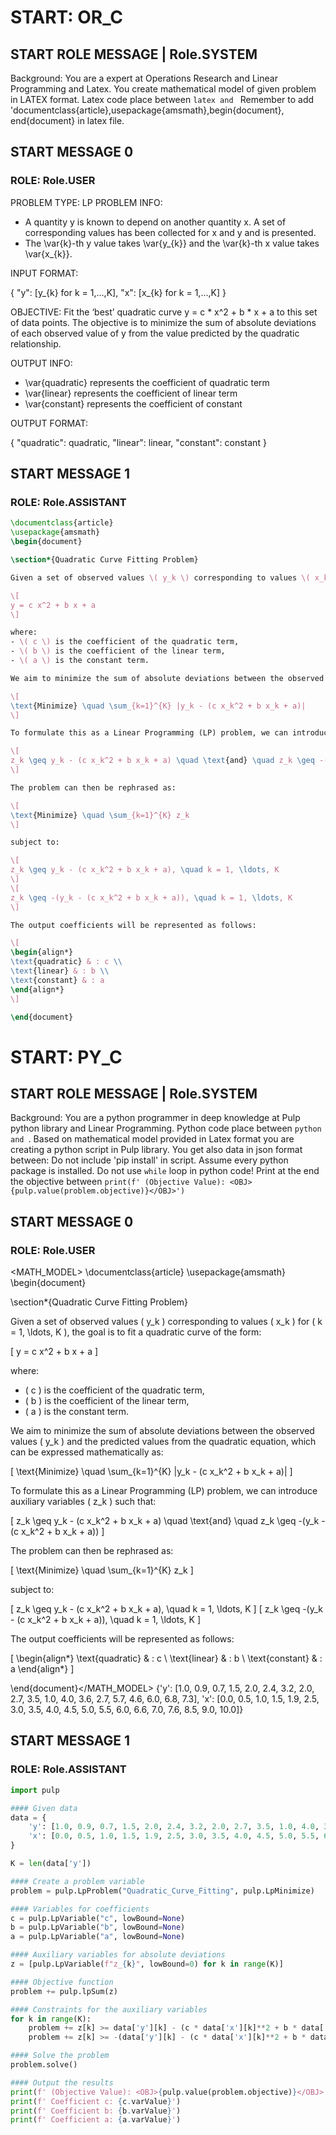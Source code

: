 # START: OR_C 
## START ROLE MESSAGE | Role.SYSTEM 
Background: You are a expert at Operations Research and Linear Programming and Latex. You create mathematical model of given problem in LATEX format. Latex code place between ```latex and ``` Remember to add 'documentclass{article},usepackage{amsmath},begin{document}, end{document} in latex file. 
## START MESSAGE 0 
### ROLE: Role.USER
<DESCRIPTION>
PROBLEM TYPE: LP
PROBLEM INFO:

- A quantity y is known to depend on another quantity x. A set of corresponding values has been collected for x and y and is presented.
- The \var{k}-th y value takes \var{y_{k}} and the \var{k}-th x value takes \var{x_{k}}.

INPUT FORMAT:

{
    "y": [y_{k} for k = 1,...,K],
    "x": [x_{k} for k = 1,...,K]
}


OBJECTIVE: Fit the ‘best’ quadratic curve y = c * x^2 + b * x + a to this set of data points. The objective is to minimize the sum of absolute deviations of each observed value of y from the value predicted by the quadratic relationship.

OUTPUT INFO:

- \var{quadratic} represents the coefficient of quadratic term
- \var{linear} represents the coefficient of linear term
- \var{constant} represents the coefficient of constant

OUTPUT FORMAT:

{
    "quadratic": quadratic,
    "linear": linear,
    "constant": constant
}
</DESCRIPTION>


## START MESSAGE 1 
### ROLE: Role.ASSISTANT
```latex
\documentclass{article}
\usepackage{amsmath}
\begin{document}

\section*{Quadratic Curve Fitting Problem}

Given a set of observed values \( y_k \) corresponding to values \( x_k \) for \( k = 1, \ldots, K \), the goal is to fit a quadratic curve of the form:

\[
y = c x^2 + b x + a
\]

where:
- \( c \) is the coefficient of the quadratic term,
- \( b \) is the coefficient of the linear term,
- \( a \) is the constant term.

We aim to minimize the sum of absolute deviations between the observed values \( y_k \) and the predicted values from the quadratic equation, which can be expressed mathematically as:

\[
\text{Minimize} \quad \sum_{k=1}^{K} |y_k - (c x_k^2 + b x_k + a)|
\]

To formulate this as a Linear Programming (LP) problem, we can introduce auxiliary variables \( z_k \) such that:

\[
z_k \geq y_k - (c x_k^2 + b x_k + a) \quad \text{and} \quad z_k \geq -(y_k - (c x_k^2 + b x_k + a))
\]

The problem can then be rephrased as:

\[
\text{Minimize} \quad \sum_{k=1}^{K} z_k
\]

subject to:

\[
z_k \geq y_k - (c x_k^2 + b x_k + a), \quad k = 1, \ldots, K
\]
\[
z_k \geq -(y_k - (c x_k^2 + b x_k + a)), \quad k = 1, \ldots, K
\]

The output coefficients will be represented as follows:

\[
\begin{align*}
\text{quadratic} & : c \\
\text{linear} & : b \\
\text{constant} & : a
\end{align*}
\]

\end{document}
```

# START: PY_C 
## START ROLE MESSAGE | Role.SYSTEM 
Background: You are a python programmer in deep knowledge at Pulp python library and Linear Programming. Python code place between ```python and ```. Based on mathematical model provided in Latex format you are creating a python script in Pulp library. You get also data in json format between: <DATA></DATA> Do not include 'pip install' in script. Assume every python package is installed. Do not use `while` loop in python code! Print at the end the objective between <OBJ></OBJ> `print(f' (Objective Value): <OBJ>{pulp.value(problem.objective)}</OBJ>')` 
## START MESSAGE 0 
### ROLE: Role.USER
<MATH_MODEL>
\documentclass{article}
\usepackage{amsmath}
\begin{document}

\section*{Quadratic Curve Fitting Problem}

Given a set of observed values \( y_k \) corresponding to values \( x_k \) for \( k = 1, \ldots, K \), the goal is to fit a quadratic curve of the form:

\[
y = c x^2 + b x + a
\]

where:
- \( c \) is the coefficient of the quadratic term,
- \( b \) is the coefficient of the linear term,
- \( a \) is the constant term.

We aim to minimize the sum of absolute deviations between the observed values \( y_k \) and the predicted values from the quadratic equation, which can be expressed mathematically as:

\[
\text{Minimize} \quad \sum_{k=1}^{K} |y_k - (c x_k^2 + b x_k + a)|
\]

To formulate this as a Linear Programming (LP) problem, we can introduce auxiliary variables \( z_k \) such that:

\[
z_k \geq y_k - (c x_k^2 + b x_k + a) \quad \text{and} \quad z_k \geq -(y_k - (c x_k^2 + b x_k + a))
\]

The problem can then be rephrased as:

\[
\text{Minimize} \quad \sum_{k=1}^{K} z_k
\]

subject to:

\[
z_k \geq y_k - (c x_k^2 + b x_k + a), \quad k = 1, \ldots, K
\]
\[
z_k \geq -(y_k - (c x_k^2 + b x_k + a)), \quad k = 1, \ldots, K
\]

The output coefficients will be represented as follows:

\[
\begin{align*}
\text{quadratic} & : c \\
\text{linear} & : b \\
\text{constant} & : a
\end{align*}
\]

\end{document}</MATH_MODEL>
<DATA>
{'y': [1.0, 0.9, 0.7, 1.5, 2.0, 2.4, 3.2, 2.0, 2.7, 3.5, 1.0, 4.0, 3.6, 2.7, 5.7, 4.6, 6.0, 6.8, 7.3], 'x': [0.0, 0.5, 1.0, 1.5, 1.9, 2.5, 3.0, 3.5, 4.0, 4.5, 5.0, 5.5, 6.0, 6.6, 7.0, 7.6, 8.5, 9.0, 10.0]}</DATA>


## START MESSAGE 1 
### ROLE: Role.ASSISTANT
```python
import pulp

#### Given data
data = {
    'y': [1.0, 0.9, 0.7, 1.5, 2.0, 2.4, 3.2, 2.0, 2.7, 3.5, 1.0, 4.0, 3.6, 2.7, 5.7, 4.6, 6.0, 6.8, 7.3],
    'x': [0.0, 0.5, 1.0, 1.5, 1.9, 2.5, 3.0, 3.5, 4.0, 4.5, 5.0, 5.5, 6.0, 6.6, 7.0, 7.6, 8.5, 9.0, 10.0]
}

K = len(data['y'])

#### Create a problem variable
problem = pulp.LpProblem("Quadratic_Curve_Fitting", pulp.LpMinimize)

#### Variables for coefficients
c = pulp.LpVariable("c", lowBound=None)
b = pulp.LpVariable("b", lowBound=None)
a = pulp.LpVariable("a", lowBound=None)

#### Auxiliary variables for absolute deviations
z = [pulp.LpVariable(f"z_{k}", lowBound=0) for k in range(K)]

#### Objective function
problem += pulp.lpSum(z)

#### Constraints for the auxiliary variables
for k in range(K):
    problem += z[k] >= data['y'][k] - (c * data['x'][k]**2 + b * data['x'][k] + a)
    problem += z[k] >= -(data['y'][k] - (c * data['x'][k]**2 + b * data['x'][k] + a))

#### Solve the problem
problem.solve()

#### Output the results
print(f' (Objective Value): <OBJ>{pulp.value(problem.objective)}</OBJ>')
print(f' Coefficient c: {c.varValue}')
print(f' Coefficient b: {b.varValue}')
print(f' Coefficient a: {a.varValue}')
```


